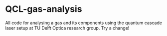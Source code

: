 QCL-gas-analysis
================

All code for analysing a gas and its components using the quantum cascade laser setup at TU Delft Optica research group.
Try a change!